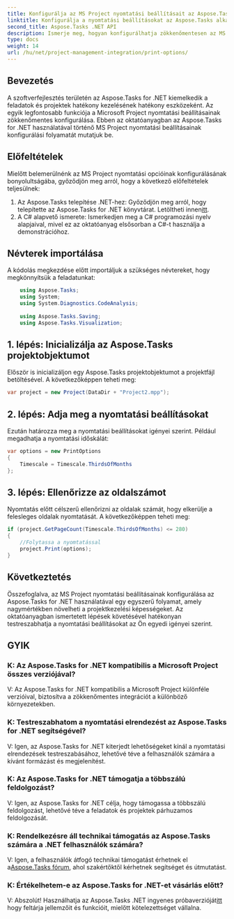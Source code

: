 ```yaml
---
title: Konfigurálja az MS Project nyomtatási beállításait az Aspose.Tasks-ban
linktitle: Konfigurálja a nyomtatási beállításokat az Aspose.Tasks alkalmazásban
second_title: Aspose.Tasks .NET API
description: Ismerje meg, hogyan konfigurálhatja zökkenőmentesen az MS Project nyomtatási beállításait az Aspose.Tasks for .NET segítségével. Növelje projektmenedzsment képességeit.
type: docs
weight: 14
url: /hu/net/project-management-integration/print-options/
---
```

## Bevezetés
A szoftverfejlesztés területén az Aspose.Tasks for .NET kiemelkedik a feladatok és projektek hatékony kezelésének hatékony eszközeként. Az egyik legfontosabb funkciója a Microsoft Project nyomtatási beállításainak zökkenőmentes konfigurálása. Ebben az oktatóanyagban az Aspose.Tasks for .NET használatával történő MS Project nyomtatási beállításainak konfigurálási folyamatát mutatjuk be.
## Előfeltételek
Mielőtt belemerülnénk az MS Project nyomtatási opcióinak konfigurálásának bonyolultságába, győződjön meg arról, hogy a következő előfeltételek teljesülnek:
1.  Az Aspose.Tasks telepítése .NET-hez: Győződjön meg arról, hogy telepítette az Aspose.Tasks for .NET könyvtárat. Letöltheti innen[itt](https://releases.aspose.com/tasks/net/).
2. A C# alapvető ismerete: Ismerkedjen meg a C# programozási nyelv alapjaival, mivel ez az oktatóanyag elsősorban a C#-t használja a demonstrációhoz.

## Névterek importálása
A kódolás megkezdése előtt importáljuk a szükséges névtereket, hogy megkönnyítsük a feladatunkat:
```csharp
    using Aspose.Tasks;
    using System;
    using System.Diagnostics.CodeAnalysis;
    
    using Aspose.Tasks.Saving;
    using Aspose.Tasks.Visualization;
```

## 1. lépés: Inicializálja az Aspose.Tasks projektobjektumot
Először is inicializáljon egy Aspose.Tasks projektobjektumot a projektfájl betöltésével. A következőképpen teheti meg:
```csharp
var project = new Project(DataDir + "Project2.mpp");
```
## 2. lépés: Adja meg a nyomtatási beállításokat
Ezután határozza meg a nyomtatási beállításokat igényei szerint. Például megadhatja a nyomtatási időskálát:
```csharp
var options = new PrintOptions
{
    Timescale = Timescale.ThirdsOfMonths
};
```
## 3. lépés: Ellenőrizze az oldalszámot
Nyomtatás előtt célszerű ellenőrizni az oldalak számát, hogy elkerülje a felesleges oldalak nyomtatását. A következőképpen teheti meg:
```csharp
if (project.GetPageCount(Timescale.ThirdsOfMonths) <= 280)
{
    //Folytassa a nyomtatással
    project.Print(options);
}
```

## Következtetés
Összefoglalva, az MS Project nyomtatási beállításainak konfigurálása az Aspose.Tasks for .NET használatával egy egyszerű folyamat, amely nagymértékben növelheti a projektkezelési képességeket. Az oktatóanyagban ismertetett lépések követésével hatékonyan testreszabhatja a nyomtatási beállításokat az Ön egyedi igényei szerint.
## GYIK
### K: Az Aspose.Tasks for .NET kompatibilis a Microsoft Project összes verziójával?
V: Az Aspose.Tasks for .NET kompatibilis a Microsoft Project különféle verzióival, biztosítva a zökkenőmentes integrációt a különböző környezetekben.
### K: Testreszabhatom a nyomtatási elrendezést az Aspose.Tasks for .NET segítségével?
V: Igen, az Aspose.Tasks for .NET kiterjedt lehetőségeket kínál a nyomtatási elrendezések testreszabásához, lehetővé téve a felhasználók számára a kívánt formázást és megjelenítést.
### K: Az Aspose.Tasks for .NET támogatja a többszálú feldolgozást?
V: Igen, az Aspose.Tasks for .NET célja, hogy támogassa a többszálú feldolgozást, lehetővé téve a feladatok és projektek párhuzamos feldolgozását.
### K: Rendelkezésre áll technikai támogatás az Aspose.Tasks számára a .NET felhasználók számára?
 V: Igen, a felhasználók átfogó technikai támogatást érhetnek el a[Aspose.Tasks fórum](https://forum.aspose.com/c/tasks/15), ahol szakértőktől kérhetnek segítséget és útmutatást.
### K: Értékelhetem-e az Aspose.Tasks for .NET-et vásárlás előtt?
 V: Abszolút! Használhatja az Aspose.Tasks .NET ingyenes próbaverzióját[itt](https://releases.aspose.com/) hogy feltárja jellemzőit és funkcióit, mielőtt kötelezettséget vállalna.